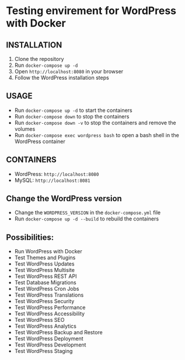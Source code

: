 # Testing envirement for WordPress with Docker

## INSTALLATION
1. Clone the repository
2. Run `docker-compose up -d`
3. Open `http://localhost:8080` in your browser
4. Follow the WordPress installation steps

## USAGE
- Run `docker-compose up -d` to start the containers
- Run `docker-compose down` to stop the containers
- Run `docker-compose down -v` to stop the containers and remove the volumes
- Run `docker-compose exec wordpress bash` to open a bash shell in the WordPress container

## CONTAINERS
- WordPress: `http://localhost:8080`
- MySQL: `http://localhost:8081`

## Change the WordPress version
- Change the `WORDPRESS_VERSION` in the `docker-compose.yml` file
- Run `docker-compose up -d --build` to rebuild the containers


## Possibilities: 
- Run WordPress with Docker
- Test Themes and Plugins
- Test WordPress Updates
- Test WordPress Multisite
- Test WordPress REST API
- Test Database Migrations
- Test WordPress Cron Jobs
- Test WordPress Translations
- Test WordPress Security
- Test WordPress Performance
- Test WordPress Accessibility
- Test WordPress SEO
- Test WordPress Analytics
- Test WordPress Backup and Restore
- Test WordPress Deployment
- Test WordPress Development
- Test WordPress Staging
